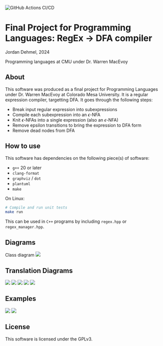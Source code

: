 
![GitHub Actions CI/CD](https://github.com/jorbDehmel/languages-final-project/actions/workflows/ci-test.yml/badge.svg)

# Final Project for Programming Languages: RegEx -> DFA compiler

Jordan Dehmel, 2024

Programming languages at CMU under Dr. Warren MacEvoy

## About

This software was produced as a final project for Programming
Languages under Dr. Warren MacEvoy at Colorado Mesa University.
It is a regular expression compiler, targetting DFA. It goes
through the following steps:

- Break input regular expression into subexpressions
- Compile each subexpression into an $\epsilon$-NFA
- Knit $\epsilon$-NFAs into a single expression (also an
    $\epsilon$-NFA)
- Remove epsilon transitions to bring the expression to DFA form
- Remove dead nodes from DFA

## How to use

This software has dependencies on the following piece(s) of
software:
- `g++` 20 or later
- `clang-format`
- `graphviz` / `dot`
- `plantuml`
- `make`

On Linux:
```sh
# Compile and run unit tests
make run
```

This can be used in `C++` programs by including `regex.hpp` or
`regex_manager.hpp`.

## Diagrams

Class diagram
![](diagrams/classes.png)

## Translation Diagrams

![](diagrams/base.png)
![](diagrams/question.png)
![](diagrams/plus.png)
![](diagrams/star.png)
![](diagrams/suit.png)

## Examples

![](diagrams/email.png)
![](regex_dots/12.png)

## License

This software is licensed under the GPLv3.
